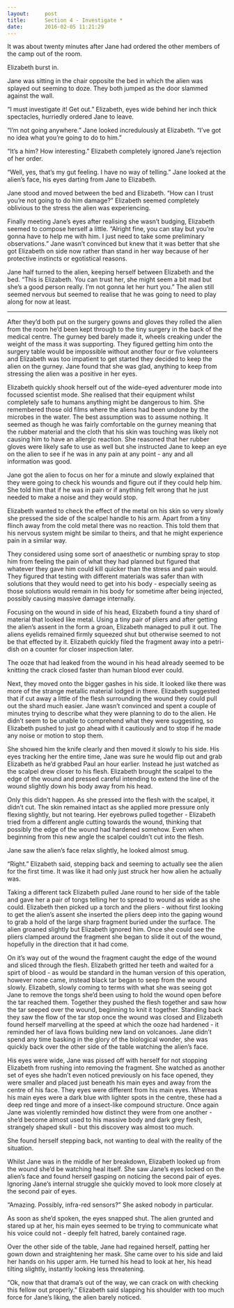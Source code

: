 ```yaml
---
layout:     post
title:      Section 4 - Investigate *
date:       2016-02-05 11:21:29
---
```


It was about twenty minutes after Jane had ordered the other members of the camp out of the room. 

Elizabeth burst in.

Jane was sitting in the chair opposite the bed in which the alien was splayed out seeming to doze. They both jumped as the door slammed against the wall.

“I must investigate it! Get out.” Elizabeth, eyes wide behind her inch thick spectacles, hurriedly ordered Jane to leave.

“I’m not going anywhere.” Jane looked incredulously at Elizabeth. “I’ve got no idea what you’re going to do to him.”

“It’s a him? How interesting.” Elizabeth completely ignored Jane’s rejection of her order.

“Well, yes, that’s my gut feeling. I have no way of telling.” Jane looked at the alien’s face, his eyes darting from Jane to Elizabeth. 

Jane stood and moved between the bed and Elizabeth. “How can I trust you’re not going to do him damage?” Elizabeth seemed completely oblivious to the stress the alien was experiencing.

Finally meeting Jane’s eyes after realising she wasn’t budging, Elizabeth seemed to compose herself a little. “Alright fine, you can stay but you’re gonna have to help me with him. I just need to take some preliminary observations.” Jane wasn’t convinced but knew that it was better that she got Elizabeth on side now rather than stand in her way because of her protective instincts or egotistical reasons.

Jane half turned to the alien, keeping herself between Elizabeth and the bed. “This is Elizabeth. You can trust her, she might seem a bit mad but she’s a good person really. I’m not gonna let her hurt you.” The alien still seemed nervous but seemed to realise that he was going to need to play along for now at least.

***

After they’d both put on the surgery gowns and gloves they rolled the alien from the room he’d been kept through to the tiny surgery in the back of the medical centre. The gurney bed barely made it, wheels creaking under the weight of the mass it was supporting. They figured getting him onto the surgery table would be impossible without another four or five volunteers and Elizabeth was too impatient to get started they decided to keep the alien on the gurney. Jane found that she was glad, anything to keep from stressing the alien was a positive in her eyes.

Elizabeth quickly shook herself out of the wide-eyed adventurer mode into focussed scientist mode. She realised that their equipment whilst completely safe to humans anything might be dangerous to him. She remembered those old films where the aliens had been undone by the microbes in the water. The best assumption was to assume nothing. It seemed as though he was fairly comfortable on the gurney meaning that the rubber material and the cloth that his skin was touching was likely not causing him to have an allergic reaction. She reasoned that her rubber gloves were likely safe to use as well but she instructed  Jane to keep an eye on the alien to see if he was in any pain at any point - any and all information was good.

Jane got the alien to focus on her for a minute and slowly explained that they were going to check his wounds and figure out if they could help him. She told him that if he was in pain or if anything felt wrong that he just needed to make a noise and they would stop.

Elizabeth wanted to check the effect of the metal on his skin so very slowly she pressed the side of the scalpel handle to his arm. Apart from a tiny flinch away from the cold metal there was no reaction. This told them that his nervous system might be similar to theirs, and that he might experience pain in a similar way.

They considered using some sort of anaesthetic or numbing spray to stop him from feeling the pain of what they had planned but figured that whatever they gave him could kill quicker than the stress and pain would. They figured that testing with different materials was safer than with solutions that they would need to get into his body - especially seeing as those solutions would remain in his body for sometime after being injected, possibly causing massive damage internally. 

Focusing on the wound in side of his head, Elizabeth found a tiny shard of material that looked like metal. Using a tiny pair of pliers and after getting the alien’s assent in the form a groan, Elizabeth managed to pull it out. The aliens eyelids remained firmly squeezed shut but otherwise seemed to not be that effected by it. Elizabeth quickly filed the fragment away into a petri-dish on a counter for closer inspection later.

The ooze that had leaked from the wound in his head already seemed to be knitting the crack closed faster than human blood ever could.

Next, they moved onto the bigger gashes in his side. It looked like there was more of the strange metallic material lodged in there. Elizabeth suggested that if cut away a little of the flesh surrounding the wound they could pull out the shard much easier. Jane wasn’t convinced and spent a couple of minutes trying to describe what they were planning to do to the alien. He didn’t seem to be unable to comprehend what they were suggesting, so Elizabeth pushed to just go ahead with it cautiously and to stop if he made any noise or motion to stop them.

She showed him the knife clearly and then moved it slowly to his side. His eyes tracking her the entire time, Jane was sure he would flip out and grab Elizabeth as he’d grabbed Paul an hour earlier. Instead he just watched as the scalpel drew closer to his flesh. Elizabeth brought the scalpel to the edge of the wound and pressed careful intending to extend the line of the wound slightly down his body away from his head.

Only this didn’t happen. As she pressed into the flesh with the scalpel, it didn’t cut. The skin remained intact as she applied more pressure only flexing slightly, but not tearing. Her eyebrows pulled together - Elizabeth tried from a different angle cutting towards the wound, thinking that possibly the edge of the wound had hardened somehow. Even when beginning from this new angle the scalpel couldn’t cut into the flesh.

Jane saw the alien’s face relax slightly, he looked almost smug.

“Right.” Elizabeth said, stepping back and seeming to actually see the alien for the first time. It was like it had only just struck her how alien he actually was.

Taking a different tack Elizabeth pulled Jane round to her side of the table and gave her a pair of tongs telling her to spread to wound as wide as she could. Elizabeth then picked up a torch and the pliers - without first looking to get the alien’s assent she inserted the pliers deep into the gaping wound to grab a hold of the large sharp fragment buried under the surface. The alien groaned slightly but Elizabeth ignored him. Once she could see the pliers clamped around the fragment she began to slide it out of the wound, hopefully in the direction that it had come.

On it’s way out of the wound the fragment caught the edge of the wound and sliced through the flesh. Elizabeth gritted her teeth and waited for a spirt of blood - as would be standard in the human version of this operation, however none came, instead black tar began to seep from the wound slowly. Elizabeth, slowly coming to terms with what she was seeing got Jane to remove the tongs she’d been using to hold the wound open before the tar reached them. Together they pushed the flesh together and saw how the tar seeped over the wound, beginning to knit it together. Standing back they saw the flow of the tar stop once the wound was closed and Elizabeth found herself marvelling at the speed at which the ooze had hardened - it reminded her of lava flows building new land on volcanoes. Jane didn’t spend any time basking in the glory of the biological wonder, she was quickly back over the other side of the table watching the alien’s face.

His eyes were wide, Jane was pissed off with herself for not stopping Elizabeth from rushing into removing the fragment. She watched as another set of eyes she hadn’t even noticed previously on his face opened, they were smaller and placed just beneath his main eyes and away from the centre of his face. They eyes were different from his main eyes. Whereas his main eyes were a dark blue with lighter spots in the centre, these had a deep red tinge and more of a insect-like compound structure. Once again Jane was violently reminded how distinct they were from one another - she’d become almost used to his massive body and dark grey flesh, strangely shaped skull - but this discovery was almost too much.

She found herself stepping back, not wanting to deal with the reality of the situation.

Whilst Jane was in the middle of her breakdown, Elizabeth looked up from the wound she’d be watching heal itself. She saw Jane’s eyes locked on the alien’s face and found herself gasping on noticing the second pair of eyes. Ignoring Jane’s internal struggle she quickly moved to look more closely at the second pair of eyes.

“Amazing. Possibly, infra-red sensors?” She asked nobody in particular.

As soon as she’d spoken, the eyes snapped shut. The alien grunted and stared up at her, his main eyes seemed to be trying to communicate what his voice could not - deeply felt hatred, barely contained rage.

Over the other side of the table, Jane had regained herself, patting her gown down and straightening her mask. She came over to his side and laid her hands on his upper arm. He turned his head to look at her, his head tilting slightly, instantly looking less threatening.

“Ok, now that that drama’s out of the way, we can crack on with checking this fellow out properly.” Elizabeth said slapping his shoulder with too much force for Jane’s liking, the alien barely noticed.